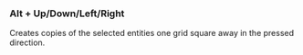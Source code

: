 ### Alt + Up/Down/Left/Right
Creates copies of the selected entities one grid square away in the pressed direction.
